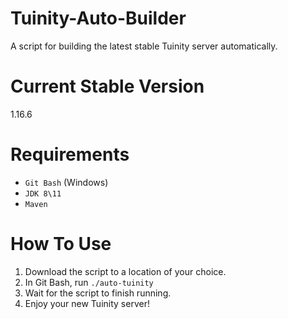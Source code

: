# Tuinity-Auto-Builder
A script for building the latest stable Tuinity server automatically.

# Current Stable Version
1.16.6

# Requirements
- `Git Bash` (Windows)
- `JDK 8\11`
- `Maven`

# How To Use
1. Download the script to a location of your choice.
2. In Git Bash, run `./auto-tuinity`
3. Wait for the script to finish running.
4. Enjoy your new Tuinity server!
